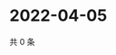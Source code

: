 # 2022-04-05

共 0 条

<!-- BEGIN WEIBO -->
<!-- 最后更新时间 Tue Apr 05 2022 14:06:57 GMT+0800 (China Standard Time) -->

<!-- END WEIBO -->
